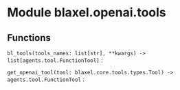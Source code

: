 Module blaxel.openai.tools
==========================

Functions
---------

`bl_tools(tools_names: list[str], **kwargs) ‑> list[agents.tool.FunctionTool]`
:   

`get_openai_tool(tool: blaxel.core.tools.types.Tool) ‑> agents.tool.FunctionTool`
: